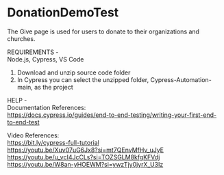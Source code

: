 # DonationDemoTest

The Give page is used for users to donate to their organizations and churches.

REQUIREMENTS - \
Node.js, 
Cypress, 
VS Code

1. Download and unzip source code folder
2. In Cypress you can select the unzipped folder, Cypress-Automation-main, as the project

HELP -  \
Documentation References:\
https://docs.cypress.io/guides/end-to-end-testing/writing-your-first-end-to-end-test

Video References:\
https://bit.ly/cypress-full-tutorial \
https://youtu.be/Xuv07uG6Jx8?si=mt7QEnvMfHv_uJyE \
https://youtu.be/u_vcI4JcCLs?si=TOZSGLM8kfgKFVdj \
https://youtu.be/W8an-yHOEWM?si=ywzTjy0jyrX_U3Iz
